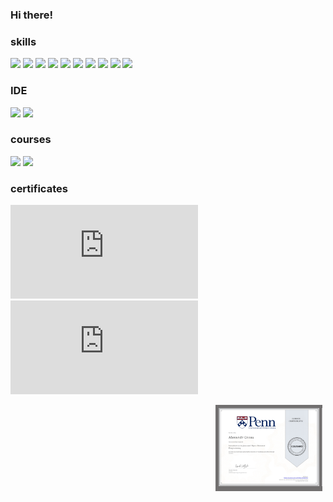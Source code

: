 ### Hi there!





### skills

![](https://img.shields.io/badge/Java-ED8B00?style=for-the-badge&logo=openjdk&logoColor=white)
![](https://img.shields.io/badge/JavaScript-323330?style=for-the-badge&logo=javascript&logoColor=F7DF1E)
![](https://img.shields.io/badge/HTML5-E34F26?style=for-the-badge&logo=html5&logoColor=white)
![](https://img.shields.io/badge/CSS3-1572B6?style=for-the-badge&logo=css3&logoColor=white)
![](https://img.shields.io/badge/Spring-6DB33F?style=for-the-badge&logo=spring&logoColor=white)
![](https://img.shields.io/badge/Hibernate-59666C?style=for-the-badge&logo=Hibernate&logoColor=white)
![](https://img.shields.io/badge/redis-%23DD0031.svg?&style=for-the-badge&logo=redis&logoColor=white)
![](https://img.shields.io/badge/MySQL-005C84?style=for-the-badge&logo=mysql&logoColor=white)
![](https://img.shields.io/badge/MongoDB-4EA94B?style=for-the-badge&logo=mongodb&logoColor=white)
![](https://img.shields.io/badge/PostgreSQL-316192?style=for-the-badge&logo=postgresql&logoColor=white)

### IDE

![](https://img.shields.io/badge/Visual_Studio_Code-0078D4?style=for-the-badge&logo=visual%20studio%20code&logoColor=whit)
![](https://img.shields.io/badge/IntelliJ_IDEA-000000.svg?style=for-the-badge&logo=intellij-idea&logoColor=white)

### courses

![](https://img.shields.io/badge/Coursera-0056D2?style=for-the-badge&logo=Coursera&logoColor=white)
![](https://img.shields.io/badge/Udemy-EC5252?style=for-the-badge&logo=Udemy&logoColor=white)

### certificates

![Java](https://github.com/alexander-grosu/main/blob/main/javaCertificatePdf.pdf)
![JavaScript](https://github.com/alexander-grosu/main/blob/main/jsCertificatePdf.pdf)


  <style>
      .scroll_img_horizontal {
    background-color: rgb(113, 111, 111);
    overflow: scroll;
    white-space: nowrap;
    padding: 5px;
    margin-right: 1%;
    /* |<- margin left ->  [object] <- margin right ->| */
    margin-left: 65%;
    } 
    </style>

  <div class="scroll_img_horizontal">
        <img src="https://github.com/alexander-grosu/main/blob/main/javaCertificatePdf_page-0001.jpg" id="img_h" alt="">
        <img src="https://github.com/alexander-grosu/main/blob/main/jsCertificatePdf_page-0001.jpg" id="img_h" alt="">
    </div>


